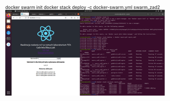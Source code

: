 docker swarm init
docker stack deploy -c docker-swarm.yml swarm_zad2
![swarm](https://github.com/gabbl0/docker-zad2/blob/main/swarm.png)